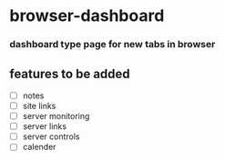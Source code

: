 # browser-dashboard

### dashboard type page for new tabs in browser

## features to be added

- [ ] notes
- [ ] site links
- [ ] server monitoring
- [ ] server links
- [ ] server controls
- [ ] calender
